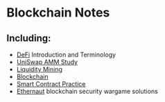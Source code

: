# Blockchain Notes

## Including:

- [DeFi](https://github.com/ymart1n/coding-notes/blob/main/blockchain/DeFi.md) Introduction and Terminology
- [UniSwap AMM Study](https://github.com/ymart1n/coding-notes/blob/main/blockchain/UniSwap_AMM_Study.md)
- [Liquidity Mining](https://github.com/ymart1n/coding-notes/blob/main/blockchain/Liquidity_Mining.md)
- [Blockchain](https://github.com/ymart1n/coding-notes/blob/main/blockchain/Blockchain.md)
- [Smart Contract Practice](https://github.com/ymart1n/coding-notes/blob/main/blockchain/Smart_Contract_Practice.md)
- [Ethernaut](https://github.com/ymart1n/coding-notes/blob/main/blockchain/ethernaut.md) blockchain security wargame solutions
